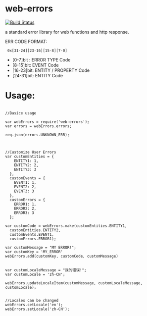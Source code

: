 web-errors
============

 [![Build Status](https://travis-ci.org/calidion/web-errors.svg)](https://travis-ci.org/calidion/web-errors)

a standard error library for web functions and http response.

 ERR CODE FORMAT:

```
 0x[31-24][23-16][15-8][7-0]
```

* [0-7]bit : ERROR TYPE Code
* [8-15]bit: EVENT Code
* [16-23]bit: ENTITY / PROPERTY Code
* [24-31]bit: ENTITY Code


# Usage:

```web

//Basice usage

var webErrors = require('web-errors');
var errors = webErrors.errors;

req.json(errors.UNKNOWN_ERR);



//Customize User Errors
var customEntities = {
    ENTITY1: 1,
    ENTITY2: 2,
    ENTITY3: 3
  },
  customEvents = {
    EVENT1: 1,
    EVENT2: 2,
    EVENT3: 3
  },
  customErrors = {
    ERROR1: 1,
    ERROR2: 2,
    ERROR3: 3
  };

var customCode = webErrors.make(customEntities.ENTITY1,
  customEntities.ENTITY2,
  customEvents.EVENT1,
  customErrors.ERROR1);

var customMessage = "MY ERROR!";
var customKey = 'MY_ERROR'
webErrors.add(customKey, customCode, customMessage)


var customLocaleMessage = "我的错误!";
var customLocale = 'zh-CN';

webErrors.updateLocaleItem(customMessage, customLocaleMessage, customLocale);


//Locales can be changed
webErrors.setLocale('en');
webErrors.setLocale('zh-CN');

```

